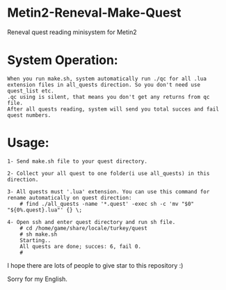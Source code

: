 # Metin2-Reneval-Make-Quest
Reneval quest reading minisystem for Metin2

# System Operation:
	When you run make.sh, system automatically run ./qc for all .lua extension files in all_quests direction. So you don't need use quest_list etc.
	.qc using is silent, that means you don't get any returns from qc file.
	After all quests reading, system will send you total succes and fail quest numbers.

# Usage:


	1- Send make.sh file to your quest directory.
	
	2- Collect your all quest to one folder(i use all_quests) in this direction.
	
	3- All quests must '.lua' extension. You can use this command for rename automatically on quest direction:
		# find ./all_quests -name '*.quest' -exec sh -c 'mv "$0" "${0%.quest}.lua"' {} \;

	4- Open ssh and enter quest directory and run sh file.
		# cd /home/game/share/locale/turkey/quest
		# sh make.sh
		Starting..
		All quests are done; succes: 6, fail 0.
		# 

I hope there are lots of people to give star to this repository :)

Sorry for my English.


